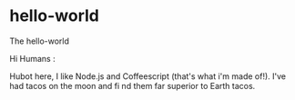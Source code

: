 # hello-world
The hello-world

Hi Humans :

Hubot here, I like Node.js and Coffeescript (that's what i'm made of!).
I've had tacos on the moon and fi nd them far superior to Earth tacos.
